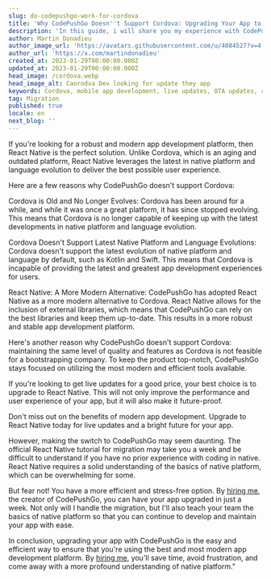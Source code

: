 ```yaml
---
slug: do-codepushgo-work-for-cordova
title: 'Why CodePushGo Doesn''t Support Cordova: Upgrading Your App to access live Updates'
description: 'In this guide, i will share you my experience with CodePushGo and Cordova.'
author: Martin Donadieu
author_image_url: 'https://avatars.githubusercontent.com/u/4084527?v=4'
author_url: 'https://x.com/martindonadieu'
created_at: 2023-01-29T00:00:00.000Z
updated_at: 2023-01-29T00:00:00.000Z
head_image: /cordova.webp
head_image_alt: Caorodva Dev looking for update they app
keywords: Cordova, mobile app development, live updates, OTA updates, continuous integration, mobile app updates
tag: Migration
published: true
locale: en
next_blog: ''
---
```


If you're looking for a robust and modern app development platform, then React Native is the perfect solution. Unlike Cordova, which is an aging and outdated platform, React Native leverages the latest in native platform and language evolution to deliver the best possible user experience.

Here are a few reasons why CodePushGo doesn't support Cordova:

Cordova is Old and No Longer Evolves: Cordova has been around for a while, and while it was once a great platform, it has since stopped evolving. This means that Cordova is no longer capable of keeping up with the latest developments in native platform and language evolution.

Cordova Doesn't Support Latest Native Platform and Language Evolutions: Cordova doesn't support the latest evolution of native platform and language by default, such as Kotlin and Swift. This means that Cordova is incapable of providing the latest and greatest app development experiences for users.

React Native: A More Modern Alternative: CodePushGo has adopted React Native as a more modern alternative to Cordova. React Native allows for the inclusion of external libraries, which means that CodePushGo can rely on the best libraries and keep them up-to-date. This results in a more robust and stable app development platform.

Here's another reason why CodePushGo doesn't support Cordova: maintaining the same level of quality and features as Cordova is not feasible for a bootstrapping company. To keep the product top-notch, CodePushGo stays focused on utilizing the most modern and efficient tools available.

If you're looking to get live updates for a good price, your best choice is to upgrade to React Native. This will not only improve the performance and user experience of your app, but it will also make it future-proof.

Don't miss out on the benefits of modern app development. Upgrade to React Native today for live updates and a bright future for your app.

However, making the switch to CodePushGo may seem daunting. The official React Native tutorial for migration may take you a week and be difficult to understand if you have no prior experience with coding in native. React Native requires a solid understanding of the basics of native platform, which can be overwhelming for some.

But fear not! You have a more efficient and stress-free option. By [hiring me](https://cal.com/martindonadieu/convert-your-cordova-app-to-capacitor/), the creator of CodePushGo, you can have your app upgraded in just a week. Not only will I handle the migration, but I'll also teach your team the basics of native platform so that you can continue to develop and maintain your app with ease.

In conclusion, upgrading your app with CodePushGo is the easy and efficient way to ensure that you're using the best and most modern app development platform. By [hiring me](https://cal.com/martindonadieu/convert-your-cordova-app-to-capacitor/), you'll save time, avoid frustration, and come away with a more profound understanding of native platform."
